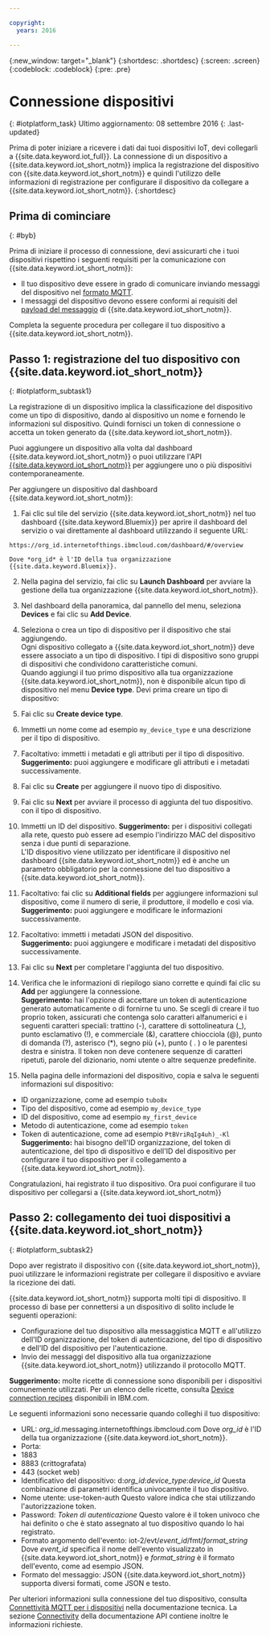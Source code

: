```yaml
---

copyright:
  years: 2016

---
```


{:new_window: target="_blank"}
{:shortdesc: .shortdesc}
{:screen: .screen}
{:codeblock: .codeblock}
{:pre: .pre}

# Connessione dispositivi
{: #iotplatform_task}
Ultimo aggiornamento: 08 settembre 2016
{: .last-updated}

Prima di poter iniziare a ricevere i dati dai tuoi dispositivi IoT, devi collegarli a {{site.data.keyword.iot_full}}. La connessione di un dispositivo a {{site.data.keyword.iot_short_notm}} implica la registrazione del dispositivo con {{site.data.keyword.iot_short_notm}} e quindi l'utilizzo delle informazioni di registrazione per configurare il dispositivo da collegare a {{site.data.keyword.iot_short_notm}}.
{:shortdesc}

## Prima di cominciare
{: #byb}

Prima di iniziare il processo di connessione, devi assicurarti che i tuoi dispositivi rispettino i seguenti requisiti per la comunicazione con {{site.data.keyword.iot_short_notm}}:

- Il tuo dispositivo deve essere in grado di comunicare inviando messaggi del dispositivo nel [formato MQTT](reference/mqtt/index.html).
- I messaggi del dispositivo devono essere conformi ai requisiti del [payload del messaggio](reference/mqtt/index.html#/message-payload) di {{site.data.keyword.iot_short_notm}}.

Completa la seguente procedura per collegare il tuo dispositivo a {{site.data.keyword.iot_short_notm}}.

## Passo 1: registrazione del tuo dispositivo con {{site.data.keyword.iot_short_notm}}  
{: #iotplatform_subtask1}

La registrazione di un dispositivo implica la classificazione del dispositivo come un tipo di dispositivo, dando al dispositivo un nome e fornendo le informazioni sul dispositivo. Quindi fornisci un token di connessione o accetta un token generato da {{site.data.keyword.iot_short_notm}}.

Puoi aggiungere un dispositivo alla volta dal dashboard {{site.data.keyword.iot_short_notm}} o puoi utilizzare l'API [{{site.data.keyword.iot_short_notm}}](https://docs.internetofthings.ibmcloud.com/swagger/v0002.html#!/Bulk_Operations/post_bulk_devices_add) per aggiungere uno o più dispositivi contemporaneamente.

Per aggiungere un dispositivo dal dashboard {{site.data.keyword.iot_short_notm}}:

1. Fai clic sul tile del servizio {{site.data.keyword.iot_short_notm}} nel tuo dashboard {{site.data.keyword.Bluemix}} per aprire il dashboard del servizio o vai direttamente al dashboard utilizzando il seguente URL:

 `https://org_id.internetofthings.ibmcloud.com/dashboard/#/overview `

    Dove *org_id* è l'ID della tua organizzazione {{site.data.keyword.Bluemix}}.

2. Nella pagina del servizio, fai clic su **Launch Dashboard** per avviare la gestione della tua organizzazione {{site.data.keyword.iot_short_notm}}.

3. Nel dashboard della panoramica, dal pannello del menu, seleziona **Devices** e fai clic su **Add Device**.
5. Seleziona o crea un tipo di dispositivo per il dispositivo che stai aggiungendo.  
Ogni dispositivo collegato a {{site.data.keyword.iot_short_notm}} deve essere associato a un tipo di dispositivo. I tipi di dispositivo sono gruppi di dispositivi che condividono caratteristiche comuni.  
Quando aggiungi il tuo primo dispositivo alla tua organizzazione {{site.data.keyword.iot_short_notm}}, non è disponibile alcun tipo di dispositivo nel menu **Device type**. Devi prima creare un tipo di dispositivo:
 1. Fai clic su **Create device type**.
 2. Immetti un nome come ad esempio `my_device_type` e una descrizione per il tipo di dispositivo.
 3. Facoltativo: immetti i metadati e gli attributi per il tipo di dispositivo.    
 **Suggerimento:** puoi aggiungere e modificare gli attributi e i metadati successivamente.
 4. Fai clic su **Create** per aggiungere il nuovo tipo di dispositivo.
10. Fai clic su **Next** per avviare il processo di aggiunta del tuo dispositivo. con il tipo di dispositivo.
11. Immetti un ID del dispositivo. **Suggerimento:** per i dispositivi collegati alla rete, questo può essere ad esempio l'indirizzo MAC del dispositivo senza i due punti di separazione.  
L'ID dispositivo viene utilizzato per identificare il dispositivo nel dashboard {{site.data.keyword.iot_short_notm}} ed è anche un parametro obbligatorio per la connessione del tuo dispositivo a {{site.data.keyword.iot_short_notm}}.
12. Facoltativo: fai clic su **Additional fields** per aggiungere informazioni sul dispositivo, come il numero di serie, il produttore, il modello e così via.  
 **Suggerimento:** puoi aggiungere e modificare le informazioni successivamente.
12. Facoltativo: immetti i metadati JSON del dispositivo.  
 **Suggerimento:** puoi aggiungere e modificare i metadati del dispositivo successivamente.
13. Fai clic su **Next** per completare l'aggiunta del tuo dispositivo.
14. Verifica che le informazioni di riepilogo siano corrette e quindi fai clic su **Add** per aggiungere la connessione.  
**Suggerimento:** hai l'opzione di accettare un token di autenticazione generato automaticamente o di fornirne tu uno. Se scegli di creare il tuo proprio token, assicurati che contenga solo caratteri alfanumerici e i seguenti caratteri speciali: trattino (-), carattere di sottolineatura (_), punto esclamativo (!), e commerciale (&), carattere chiocciola (@), punto di domanda (?), asterisco (*), segno più (+), punto ( . ) o le parentesi destra e sinistra. Il token non deve contenere sequenze di caratteri ripetuti, parole del dizionario, nomi utente o altre sequenze predefinite.
15. Nella pagina delle informazioni del dispositivo, copia e salva le seguenti informazioni sul dispositivo:  
 - ID organizzazione, come ad esempio `tubo8x`
 - Tipo del dispositivo, come ad esempio `my_device_type`
 - ID del dispositivo, come ad esempio `my_first_device`
 - Metodo di autenticazione, come ad esempio `token`
 - Token di autenticazione, come ad esempio `PtBVriRqIg4uh)_-Kl`
  **Suggerimento:** hai bisogno dell'ID organizzazione, del token di autenticazione, del tipo di dispositivo e dell'ID del dispositivo per configurare il tuo dispositivo per il collegamento a {{site.data.keyword.iot_short_notm}}.  

Congratulazioni, hai registrato il tuo dispositivo. Ora puoi configurare il tuo dispositivo per collegarsi a {{site.data.keyword.iot_short_notm}}

## Passo 2: collegamento dei tuoi dispositivi a {{site.data.keyword.iot_short_notm}}
{: #iotplatform_subtask2}

Dopo aver registrato il dispositivo con {{site.data.keyword.iot_short_notm}}, puoi utilizzare le informazioni registrate per collegare il dispositivo e avviare la ricezione dei dati.

{{site.data.keyword.iot_short_notm}} supporta molti tipi di dispositivo. Il processo di base per connettersi a un dispositivo di solito include le seguenti operazioni:
- Configurazione del tuo dispositivo alla messaggistica MQTT e all'utilizzo dell'ID organizzazione, del token di autenticazione, del tipo di dispositivo e dell'ID del dispositivo per l'autenticazione.  
- Invio dei messaggi del dispositivo alla tua organizzazione {{site.data.keyword.iot_short_notm}} utilizzando il protocollo MQTT.

**Suggerimento:** molte ricette di connessione sono disponibili per i dispositivi comunemente utilizzati. Per un elenco delle ricette, consulta
[Device connection recipes](https://developer.ibm.com/recipes/?post_type=tutorials&s=IoT) disponibili in IBM.com.

Le seguenti informazioni sono necessarie quando colleghi il tuo dispositivo:
- URL: *org_id*.messaging.internetofthings.ibmcloud.com
Dove *org_id* è l'ID della tua organizzazione {{site.data.keyword.iot_short_notm}}.
- Porta:
 - 1883
 - 8883 (crittografata)
 - 443 (socket web)
- Identificativo del dispositivo: d:*org_id*:*device_type*:*device_id*
Questa combinazione di parametri identifica univocamente il tuo dispositivo.
- Nome utente: use-token-auth
Questo valore indica che stai utilizzando l'autorizzazione token.
- Password: *Token di autenticazione*
Questo valore è il token univoco che hai definito o che è stato assegnato al tuo dispositivo quando lo hai registrato.
- Formato argomento dell'evento: iot-2/evt/*event_id*/fmt/*format_string*
 Dove *event_id* specifica il nome dell'evento visualizzato in {{site.data.keyword.iot_short_notm}} e *format_string* è il formato dell'evento, come ad esempio JSON.
- Formato del messaggio: JSON
 {{site.data.keyword.iot_short_notm}} supporta diversi formati, come JSON e testo.

Per ulteriori informazioni sulla connessione del tuo dispositivo, consulta [Connettività MQTT per i dispositivi](devices/mqtt.html) nella documentazione tecnica.
La sezione [Connectivity](https://docs.internetofthings.ibmcloud.com/swagger/v0002.html#!/Connectivity/post_device_types_deviceType_devices_deviceId_events_eventName) della documentazione API contiene inoltre le informazioni richieste.
